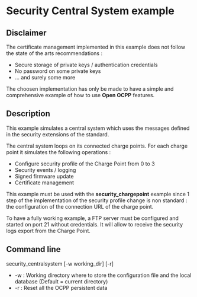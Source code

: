 # Security Central System example
## Disclaimer

The certificate management implemented in this example does not follow the state of the arts recommendations :

* Secure storage of private keys / authentication credentials
* No password on some private keys
* ... and surely some more

The choosen implementation has only be made to have a simple and comprehensive example of how to use **Open OCPP** features.
## Description

This example simulates a central system which uses the messages defined in the security extensions of the standard.

The central system loops on its connected charge points. For each charge point it simulates the following operations :

* Configure security profile of the Charge Point from 0 to 3
* Security events / logging
* Signed firmware update
* Certificate management

This example must be used with the **security_chargepoint** example since 1 step of the implementation of the security profile change is non standard : the configuration of the connection URL of the charge point.

To have a fully working example, a FTP server must be configured and started on port 21 without credentials. It will allow to receive the security logs export from the Charge Point.
## Command line

security_centralsystem [-w working_dir] [-r]

* -w : Working directory where to store the configuration file and the local database (Default = current directory)
* -r : Reset all the OCPP persistent data
